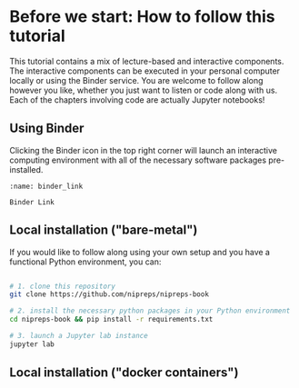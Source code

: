 # Before we start: How to follow this tutorial
This tutorial contains a mix of lecture-based and interactive components.
The interactive components can be executed in your personal computer locally or using the Binder service.
You are welcome to follow along however you like, whether you just want to listen or code along with us.
Each of the chapters involving code are actually Jupyter notebooks!

## Using Binder
Clicking the Binder icon in the top right corner will launch an interactive computing environment with all of the necessary software packages pre-installed.

```{figure} images/binder_link.png
:name: binder_link

Binder Link
```

## Local installation ("bare-metal")
If you would like to follow along using your own setup and you have a functional Python environment, you can:

```bash

# 1. clone this repository
git clone https://github.com/nipreps/nipreps-book

# 2. install the necessary python packages in your Python environment
cd nipreps-book && pip install -r requirements.txt

# 3. launch a Jupyter lab instance
jupyter lab

```

## Local installation ("docker containers")
